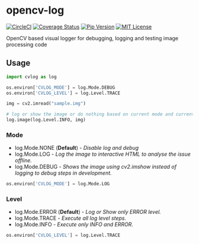 # opencv-log

[![CircleCI](https://img.shields.io/circleci/build/github/navarasu/opencv-log)](https://circleci.com/gh/navarasu/opencv-log) [![Coverage Status](https://img.shields.io/coveralls/github/navarasu/opencv-log/master)](https://coveralls.io/github/navarasu/opencv-log?branch=master) [![Pip Version](https://img.shields.io/pypi/v/opencv-log)](https://pypi.org/project/opencv-log) [![MIT License](https://img.shields.io/pypi/l/opencv-log)](https://github.com/navarasu/opencv-log/blob/master/LICENSE)

OpenCV based visual logger for debugging, logging and testing image processing code

## Usage

```python
import cvlog as log

os.environ['CVLOG_MODE'] = log.Mode.DEBUG
os.environ['CVLOG_LEVEL'] = log.Level.TRACE

img = cv2.imread("sample.img")

# log or show the image or do nothing based on current mode and current level
log.image(log.Level.INFO, img)

```

### Mode

* log.Mode.NONE (**Default**) - *Disable log and debug*
* log.Mode.LOG - *Log the image to interactive HTML to analyse the issue offline.*
* log.Mode.DEBUG - *Shows the image using cv2.imshow instead of logging to debug steps in development.*

```python
os.environ['CVLOG_MODE'] = log.Mode.LOG
```

### Level

* log.Mode.ERROR (**Default**) - *Log or Show only ERROR level.*
* log.Mode.TRACE - *Execute all log level steps.*
* log.Mode.INFO - *Execute only INFO and ERROR.*

```python
os.environ['CVLOG_LEVEL'] = log.Level.TRACE
```
